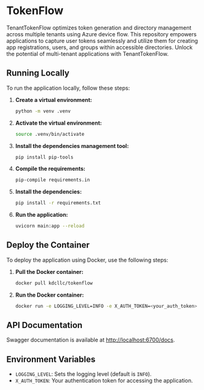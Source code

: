 # TokenFlow

TenantTokenFlow optimizes token generation and directory management across multiple tenants using Azure device flow. This repository empowers applications to capture user tokens seamlessly and utilize them for creating app registrations, users, and groups within accessible directories. Unlock the potential of multi-tenant applications with TenantTokenFlow.

## Running Locally

To run the application locally, follow these steps:

1. **Create a virtual environment:**

    ```bash
    python -m venv .venv
    ```

2. **Activate the virtual environment:**

    ```bash
    source .venv/bin/activate
    ```

3. **Install the dependencies management tool:**

    ```bash
    pip install pip-tools
    ```

4. **Compile the requirements:**

    ```bash
    pip-compile requirements.in
    ```

5. **Install the dependencies:**

    ```bash
    pip install -r requirements.txt
    ```

6. **Run the application:**

    ```bash
    uvicorn main:app --reload
    ```

## Deploy the Container

To deploy the application using Docker, use the following steps:

1. **Pull the Docker container:**

    ```bash
    docker pull kdcllc/tokenflow
    ```

2. **Run the Docker container:**

    ```bash
    docker run -e LOGGING_LEVEL=INFO -e X_AUTH_TOKEN=<your_auth_token> -p 6700:6700 kdcllc/tokenflow
    ```

## API Documentation

Swagger documentation is available at [http://localhost:6700/docs](http://localhost:6700/docs).

## Environment Variables

- `LOGGING_LEVEL`: Sets the logging level (default is `INFO`).
- `X_AUTH_TOKEN`: Your authentication token for accessing the application.
